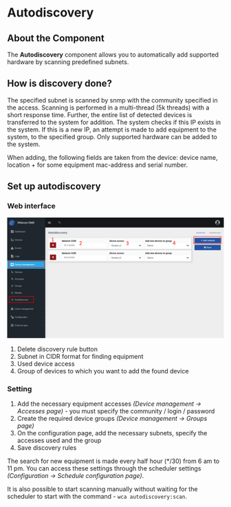 # Autodiscovery
## About the Component
The **Autodiscovery** component allows you to automatically add supported hardware by scanning predefined subnets.

## How is discovery done?
The specified subnet is scanned by snmp with the community specified in the access. Scanning is performed in a multi-thread (5k threads) with a short response time.
Further, the entire list of detected devices is transferred to the system for addition.
The system checks if this IP exists in the system.
If this is a new IP, an attempt is made to add equipment to the system, to the specified group.
Only supported hardware can be added to the system.

When adding, the following fields are taken from the device: device name, location + for some equipment mac-address and serial number.


## Set up autodiscovery
### Web interface
![](../assets/autodiscovery_page.png)

1. Delete discovery rule button
2. Subnet in CIDR format for finding equipment
3. Used device access
4. Group of devices to which you want to add the found device

### Setting
1. Add the necessary equipment accesses _(Device management -> Accesses page)_ - you must specify the community / login / password
2. Create the required device groups _(Device management -> Groups page)_
3. On the configuration page, add the necessary subnets, specify the accesses used and the group
4. Save discovery rules

The search for new equipment is made every half hour (*/30) from 6 am to 11 pm.
You can access these settings through the scheduler settings _(Configuration -> Schedule configuration page)_.


It is also possible to start scanning manually without waiting for the scheduler to start with the command - `wca autodiscovery:scan`.


